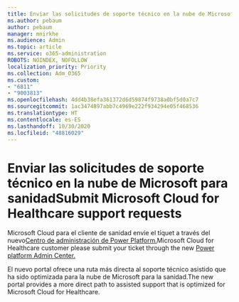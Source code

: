 ```yaml
---
title: Enviar las solicitudes de soporte técnico en la nube de Microsoft para sanidad
ms.author: pebaum
author: pebaum
manager: mnirkhe
ms.audience: Admin
ms.topic: article
ms.service: o365-administration
ROBOTS: NOINDEX, NOFOLLOW
localization_priority: Priority
ms.collection: Adm_O365
ms.custom:
- "6811"
- "9003813"
ms.openlocfilehash: 4dd4b38efa361372d6d59874f9738a0bf5d0a7c7
ms.sourcegitcommit: 1ac3474897abb7c4969e222f934294e05f468536
ms.translationtype: HT
ms.contentlocale: es-ES
ms.lasthandoff: 10/30/2020
ms.locfileid: "48816029"
---
```

# <a name="submit-microsoft-cloud-for-healthcare-support-requests"></a><span data-ttu-id="ca6d5-102">Enviar las solicitudes de soporte técnico en la nube de Microsoft para sanidad</span><span class="sxs-lookup"><span data-stu-id="ca6d5-102">Submit Microsoft Cloud for Healthcare support requests</span></span>

<span data-ttu-id="ca6d5-103">Microsoft Cloud para el cliente de sanidad envíe el tíquet a través del nuevo[Centro de administración de Power Platform.](https://admin.powerplatform.microsoft.com/support?newTicket&product=Flow)</span><span class="sxs-lookup"><span data-stu-id="ca6d5-103">Microsoft Cloud for Healthcare  customer please submit your ticket through the new [Power platform Admin Center.](https://admin.powerplatform.microsoft.com/support?newTicket&product=Flow)</span></span>

<span data-ttu-id="ca6d5-104">El nuevo portal ofrece una ruta más directa al soporte técnico asistido que ha sido optimizada para la nube de Microsoft para la sanidad.</span><span class="sxs-lookup"><span data-stu-id="ca6d5-104">The new portal provides a more direct path to assisted support that is optimized for  Microsoft Cloud for Healthcare.</span></span>

